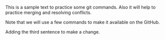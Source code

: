 This is a sample text to practice some git commands. Also it will help to practice merging and resolving conflicts.

Note that we will use a few commands to make it available on the GitHub.

Adding the third sentence to make a change.
